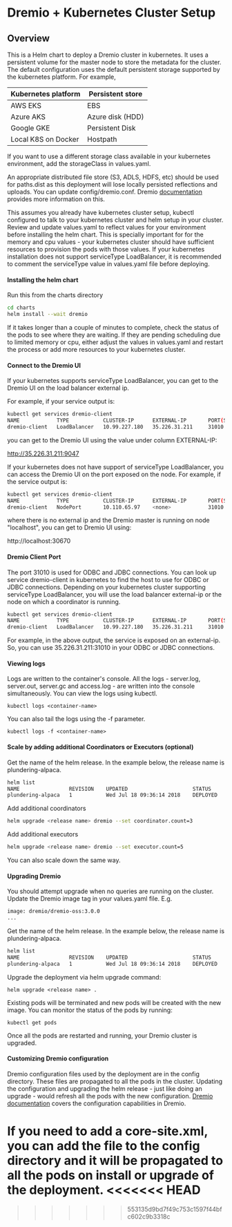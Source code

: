 # Dremio + Kubernetes Cluster Setup

## Overview

This is a Helm chart to deploy a Dremio cluster in kubernetes. It uses a persistent volume for the master node to store the metadata for the cluster. The default configuration uses the default persistent storage supported by the kubernetes platform. For example,

| Kubernetes platform | Persistent store |
| ------------------- | ---------------- |
| AWS EKS             | EBS              |
| Azure AKS           | Azure disk (HDD) |
| Google GKE          | Persistent Disk  |
| Local K8S on Docker | Hostpath         |

If you want to use a different storage class available in your kubernetes environment, add the storageClass in values.yaml.

An appropriate distributed file store (S3, ADLS, HDFS, etc) should be used for paths.dist as this deployment will lose locally persisted reflections and uploads. You can update config/dremio.conf. Dremio [documentation](https://docs.dremio.com/deployment/distributed-storage.html) provides more information on this.

This assumes you already have kubernetes cluster setup, kubectl configured to talk to your kubernetes cluster and helm setup in your cluster. Review and update values.yaml to reflect values for your environment before installing the helm chart. This is specially important for for the memory and cpu values - your kubernetes cluster should have sufficient resources to provision the pods with those values. If your kubernetes installation does not support serviceType LoadBalancer, it is recommended to comment the serviceType value in values.yaml file before deploying.

#### Installing the helm chart
Run this from the charts directory
```bash
cd charts
helm install --wait dremio
```
If it takes longer than a couple of minutes to complete, check the status of the pods to see where they are waiting. If they are pending scheduling due to limited memory or cpu, either adjust the values in values.yaml and restart the process or add more resources to your kubernetes cluster.

#### Connect to the Dremio UI
If your kubernetes supports serviceType LoadBalancer, you can get to the Dremio UI on the load balancer external ip.

For example, if your service output is:

```bash
kubectl get services dremio-client
NAME            TYPE           CLUSTER-IP      EXTERNAL-IP       PORT(S)                          AGE
dremio-client   LoadBalancer   10.99.227.180   35.226.31.211     31010:32260/TCP,9047:30620/TCP   2d
```

you can get to the Dremio UI using the value under column EXTERNAL-IP:

http://35.226.31.211:9047

If your kubernetes does not have support of serviceType LoadBalancer, you can access the Dremio UI on the port exposed on the node. For example, if the service output is:

```bash
kubectl get services dremio-client
NAME            TYPE           CLUSTER-IP      EXTERNAL-IP       PORT(S)                          AGE
dremio-client   NodePort       10.110.65.97    <none>            31010:32390/TCP,9047:30670/TCP   1h
```
where there is no external ip and the Dremio master is running on node "localhost", you can get to Dremio UI using:

http://localhost:30670


#### Dremio Client Port
The port 31010 is used for ODBC and JDBC connections. You can look up service dremio-client in kubernetes to find the host to use for ODBC or JDBC connections. Depending on your kubernetes cluster supporting serviceType LoadBalancer, you will use the load balancer external-ip or the node on which a coordinator is running.

```bash
kubectl get services dremio-client
NAME            TYPE           CLUSTER-IP      EXTERNAL-IP       PORT(S)                          AGE
dremio-client   LoadBalancer   10.99.227.180   35.226.31.211     31010:32260/TCP,9047:30620/TCP   2d
```

For example, in the above output, the service is exposed on an external-ip. So, you can use 35.226.31.211:31010 in your ODBC or JDBC connections.

#### Viewing logs
Logs are written to the container's console. All the logs - server.log, server.out, server.gc and access.log - are written into the console simultaneously. You can view the logs using kubectl.
```
kubectl logs <container-name>
```
You can also tail the logs using the -f parameter.
```
kubectl logs -f <container-name>
```

#### Scale by adding additional Coordinators or Executors (optional)
Get the name of the helm release. In the example below, the release name is plundering-alpaca.
```bash
helm list
NAME             	REVISION	UPDATED                 	STATUS  	CHART       	NAMESPACE
plundering-alpaca	1       	Wed Jul 18 09:36:14 2018	DEPLOYED	dremio-0.0.5	default
```

Add additional coordinators
```bash
helm upgrade <release name> dremio --set coordinator.count=3
```

Add additional executors
```bash
helm upgrade <release name> dremio --set executor.count=5
```

You can also scale down the same way.

#### Upgrading Dremio
You should attempt upgrade when no queries are running on the cluster. Update the Dremio image tag in your values.yaml file. E.g.
```bash
image: dremio/dremio-oss:3.0.0
...
```

Get the name of the helm release. In the example below, the release name is plundering-alpaca.
```bash
helm list
NAME             	REVISION	UPDATED                 	STATUS  	CHART       	NAMESPACE
plundering-alpaca	1       	Wed Jul 18 09:36:14 2018	DEPLOYED	dremio-0.0.5	default
```

Upgrade the deployment via helm upgrade command:
```
helm upgrade <release name> .
```

Existing pods will be terminated and new pods will be created with the new image. You can
monitor the status of the pods by running:
```
kubectl get pods
```

Once all the pods are restarted and running, your Dremio cluster is upgraded.

#### Customizing Dremio configuration

Dremio configuration files used by the deployment are in the config directory. These files are propagated to all the pods in the cluster. Updating the configuration and upgrading the helm release - just like doing an upgrade - would refresh all the pods with the new configuration. [Dremio documentation](https://docs.dremio.com/deployment/README-config.html) covers the configuration capabilities in Dremio.

If you need to add a core-site.xml, you can add the file to the config directory and it will be propagated to all the pods on install or upgrade of the deployment.
<<<<<<< HEAD
=======

>>>>>>> 553135d9bd7f49c753c1597f44bfc602c9b3318c
